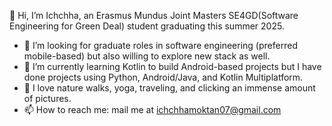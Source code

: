 👋 Hi, I’m Ichchha, an Erasmus Mundus Joint Masters SE4GD(Software Engineering for Green Deal) student graduating this summer 2025.
- 🌱 I’m looking for graduate roles in software engineering (preferred mobile-based) but also willing to explore new stack as well.
- 👀 I’m currently learning Kotlin to build Android-based projects but I have done projects using Python, Android/Java, and Kotlin Multiplatform.
- 💞️ I love nature walks, yoga, traveling, and clicking an immense amount of pictures.
- 📫 How to reach me: mail me at ichchhamoktan07@gmail.com
<!---
Ichchhie/Ichchhie is a ✨ special ✨ repository because its `README.md` (this file) appears on your GitHub profile.
You can click the Preview link to take a look at your changes.
--->

